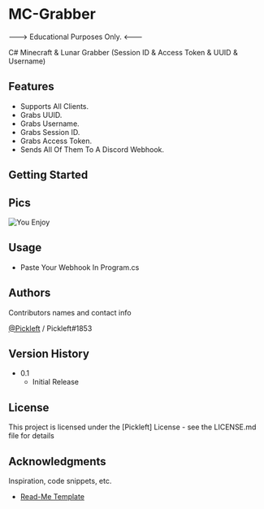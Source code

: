 # MC-Grabber

---> Educational Purposes Only. <---

C# Minecraft & Lunar Grabber (Session ID & Access Token & UUID & Username)

## Features 

* Supports All Clients.
* Grabs UUID.
* Grabs Username.
* Grabs Session ID.
* Grabs Access Token.
* Sends All Of Them To A Discord Webhook.


## Getting Started

## Pics

![You Enjoy](https://pickleft.is-really-hot.wtf/​‌​‌​​​​​‌​​‌‌‌‌​​‌‌​​​​​‌‌​‌​‌‌​‌‌​‌‌‌​​​‌‌​​‌​​​‌‌​​‌‌​​‌‌‌​​​)


## Usage

* Paste Your Webhook In Program.cs

## Authors

Contributors names and contact info

[@Pickleft](https://twitter.com/Pickleft) / Pickleft#1853

## Version History

* 0.1
    * Initial Release

## License

This project is licensed under the [Pickleft] License - see the LICENSE.md file for details

## Acknowledgments

Inspiration, code snippets, etc.
* [Read-Me Template](https://gist.github.com/DomPizzie/7a5ff55ffa9081f2de27c315f5018afc)

